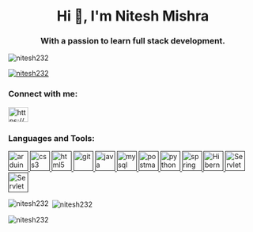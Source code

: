 <h1 align="center">Hi 👋, I'm Nitesh Mishra</h1>
<h3 align="center">With a passion to learn full stack development.</h3>

<p align="left"> <img src="https://komarev.com/ghpvc/?username=nitesh232&label=Profile%20views&color=0e75b6&style=flat" alt="nitesh232" /> </p>

<p align="left"> <a href="https://github.com/ryo-ma/github-profile-trophy"><img src="https://github-profile-trophy.vercel.app/?username=nitesh232" alt="nitesh232" /></a> </p>

<h3 align="left">Connect with me:</h3>
<p align="left">
<a href="https://www.linkedin.com/in/nitesh-mishra3/" target="blank"><img align="center" src="https://cdn-icons-png.flaticon.com/512/174/174857.png" alt="https://www.linkedin.com/in/nitesh-mishra3/" height="30" width="40" /></a>
</p>

<h3 align="left">Languages and Tools:</h3>
<p align="left"> <a href="" target="" rel=""> <img src="https://cdn.iconscout.com/icon/free/png-256/arduino-1-226076.png" alt="arduino" width="40" height="40"/> </a> <a href="" target="" rel=""> <img src="https://seeklogo.com/images/C/css3-logo-F1923C8D0E-seeklogo.com.png" alt="css3" width="40" height="40"/> </a><a href="" target="" rel=""> <img src="https://cdn-icons-png.flaticon.com/512/5968/5968267.png" alt="html5" width="40" height="40"/> </a> <a href="" target="" rel=""> <img src="https://git-scm.com/images/logos/downloads/Git-Icon-1788C.png" alt="git" width="40" height="40"/> </a>  <a href="" target="" rel=""> <img src="https://cdn-icons-png.flaticon.com/512/226/226777.png" alt="java" width="40" height="40"/> </a> <a href="" target="" rel=""> <img src="https://e7.pngegg.com/pngimages/617/252/png-clipart-mysql-workbench-computer-icons-logo-database-server-blue-text.png" alt="mysql" width="40" height="40"/> </a> <a href="" target="" rel=""> <img src="https://uxwing.com/wp-content/themes/uxwing/download/brands-and-social-media/postman-icon.png" alt="postman" width="40" height="40"/> </a> <a href="" target="" rel=""> <img src="https://upload.wikimedia.org/wikipedia/commons/thumb/c/c3/Python-logo-notext.svg/1869px-Python-logo-notext.svg.png" alt="python" width="40" height="40"/> </a> <a href="" target="" rel=""> <img src="https://www.svgrepo.com/show/354380/spring-icon.svg" alt="spring" width="40" height="40"/> </a> <a href="" target="" rel=""> <img src="https://www.vectorlogo.zone/logos/hibernate/hibernate-icon.svg" alt="Hibernate" width="40" height="40"/> </a><a href="" target="" rel=""> <img src="https://static.javatpoint.com/images/servlet/javaservlet.png" alt="Servlet" width="40" height="40"/> </a><a href="" target="" rel=""> <img src="https://static.javatpoint.com/images/jsp/jsp2.jpg" alt="Servlet" width="40" height="40"/> </a> </p>

<p><img align="left" src="https://github-readme-stats.vercel.app/api/top-langs?username=nitesh232&show_icons=true&locale=en&layout=compact" alt="nitesh232" /></p>

<p>&nbsp;<img align="center" src="https://github-readme-stats.vercel.app/api?username=nitesh232&show_icons=true&locale=en" alt="nitesh232" /></p>

<p><img align="center" src="https://github-readme-streak-stats.herokuapp.com/?user=nitesh232&" alt="nitesh232" /></p>
